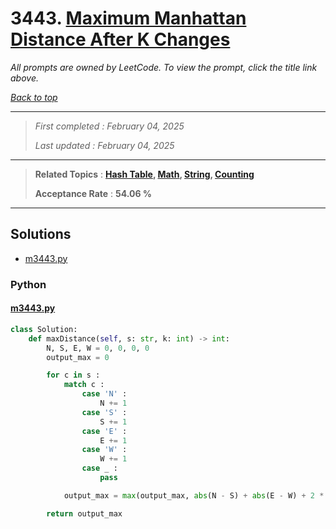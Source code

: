 # 3443. [Maximum Manhattan Distance After K Changes](<https://leetcode.com/problems/maximum-manhattan-distance-after-k-changes>)

*All prompts are owned by LeetCode. To view the prompt, click the title link above.*

*[Back to top](<../README.md>)*

------

> *First completed : February 04, 2025*
>
> *Last updated : February 04, 2025*

------

> **Related Topics** : **[Hash Table](<by_topic/Hash Table.md>), [Math](<by_topic/Math.md>), [String](<by_topic/String.md>), [Counting](<by_topic/Counting.md>)**
>
> **Acceptance Rate** : **54.06 %**

------

## Solutions

- [m3443.py](<../my-submissions/m3443.py>)
### Python
#### [m3443.py](<../my-submissions/m3443.py>)
```Python
class Solution:
    def maxDistance(self, s: str, k: int) -> int:
        N, S, E, W = 0, 0, 0, 0
        output_max = 0

        for c in s :
            match c :
                case 'N' :
                    N += 1
                case 'S' :
                    S += 1
                case 'E' :
                    E += 1
                case 'W' :
                    W += 1
                case _ :
                    pass

            output_max = max(output_max, abs(N - S) + abs(E - W) + 2 * (min(k, min(N, S) + min(E, W))))

        return output_max
```

